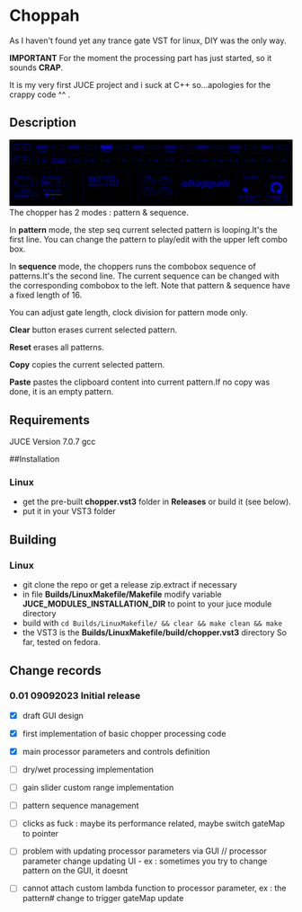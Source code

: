 # Choppah

As I haven't found yet any trance gate VST for linux, DIY was the only way.

**IMPORTANT** For the moment the processing part has just started, so it sounds **CRAP**.

It is my very first JUCE project and i suck at C++ so...apologies for the crappy code ^^ .

## Description
![alt text](Ressources/images/GUI.png)
The chopper has 2 modes : pattern & sequence.

In **pattern** mode, the step seq current selected pattern is looping.It's the first line. 
You can change the pattern to play/edit with the upper left combo box.

In **sequence** mode, the choppers runs the combobox sequence of patterns.It's the second line.
The current sequence can be changed with the corresponding combobox to the left.
Note that pattern & sequence have a fixed length of 16.

You can adjust gate length, clock division for pattern mode only.

**Clear** button erases current selected pattern.

**Reset** erases all patterns.

**Copy** copies the current selected pattern.

**Paste** pastes the clipboard content into current pattern.If no copy was done, it is an empty pattern.

## Requirements
JUCE Version 7.0.7
gcc

##Installation
### Linux
 - get the pre-built **chopper.vst3** folder in **Releases** or build it (see below).
 - put it in your VST3 folder

## Building 
### Linux
 - git clone the repo or get a release zip.extract if necessary
 - in file **Builds/LinuxMakefile/Makefile** modify variable **JUCE_MODULES_INSTALLATION_DIR** to point to your juce module directory
 - build with `cd Builds/LinuxMakefile/ && clear && make clean && make`
 - the VST3 is the  **Builds/LinuxMakefile/build/chopper.vst3** directory
So far, tested on fedora.

  
## Change records
### 0.01 09092023 Initial release
- [x] draft GUI design
- [x] first implementation of basic chopper processing code
- [x] main processor parameters and controls definition
- [ ] dry/wet processing implementation
- [ ] gain slider custom range implementation
- [ ] pattern sequence management
- [ ] clicks as fuck : maybe its performance related, maybe switch gateMap to pointer
- [ ] problem with updating processor parameters via GUI // processor parameter change updating UI - ex : sometimes you try to change pattern on the GUI, it doesnt
- [ ] cannot attach custom lambda function to processor parameter, ex : the pattern# change to trigger gateMap update 



